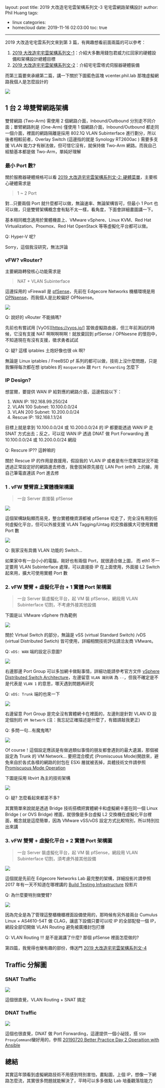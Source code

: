 layout: post
title: 2019 大改造宅宅雲架構系列文-3 宅宅雲網路架構設計
author: Phil Huang
tags:
  - linux
categories:
  - homecloud
date: 2019-11-16 02:03:00
toc: true
---
2019 大改造宅宅雲系列文來到第 3 篇，有興趣想看前面兩篇的可以參考：
1. [2019 大改造宅宅雲架構系列文-1][1]：介紹大多數用錢包君威力扛回家的硬體設備和架構設計總體目標
2. [2019 大改造宅宅雲架構系列文-2][2]：介紹宅宅雲塔式伺服器硬體裝備

而第三篇要來承續第二篇，講一下關於下圖藍色區塊 vcenter.phil.lab 那塊虛擬網路我個人是怎麼設計的

![](/images/homecloud-1.png)

<!--more-->

## 1 台 2 埠雙臂網路架構

雙臂網路 (Two-Arm) 需使用 2 個網路介面，Inbound/Outbound 分別走不同介面；單臂網路則是 (One-Arm) 僅使用 1 個網路介面，Inbound/Outbound 都走同一個介面，裡面的網路隔離是採用 802.1Q VLAN Subinterface 進行劃分，所以後者相較前者，Overlay Switch (這邊指的就是 Synology RT2600ac ) 需要多支援 VLAN 能力才有辦法做，但可惜它沒有，就保持做 Two-Arm 網路。而我自己經驗基本都是做 Two-Arm，單純好理解

### 最小 Port 數?

關於服務器硬體規格可以看 [2019 大改造宅宅雲架構系列文-2: 硬體菜單][2]，主要核心硬體需求是

> 1 ~ 2 Port

對...只要兩個 Port 就什麼都可以做，無論速率、無論架構皆可，但最小 1 Port 也可以做，只是雙臂架構概念會有點不太一樣，看角度，下面會詳細畫圖講一下。

基本相同概念適用於實體機直上、VMware vSphere、Linux KVM、Red Hat Virtualization、Proxmox、Red Hat OpenStack 等等虛擬化平台都可以做。

Q: Hyper-V 呢?

Sorry，這個我沒研究，無法評論


### vFW? vRouter?

主要網路轉發核心功能需求是

> NAT + VLAN Subinterface

這邊採用的 vFirewall 是 [pfSense][3]，先前在 Edgecore Networks 機櫃環境是用 [OPNsense][4]，而我個人是比較偏好 OPNsense。

![](/images/pfsense.png)

Q: 說好的 vRouter 不能搞嗎?

先前也有嘗試用 [VyOS][https://vyos.io/] 當做虛擬路由器，但三年前測試的時候，它沒有支援 NAT 啊啊啊啊啊！就放棄回到 pfSense / OPNsesne 的懷抱中，不知道現在有沒有支援，徵求勇者試試

Q: 疑? 這樣 iptables 土炮好像也很 ok 啊?

無論是 Linux iptables / FreeBSD pf 系列的都可以做，技術上沒什麼問題，只是我懶得每次都在想 iptables 的 `masquerade` 跟 `Port Forwarding` 怎麼下

### IP Design?

想當爾，要提供 WAN IP 給對應的網路介面，這邊假設以下：

1. WAN IP: 192.168.99.250/24
2. VLAN 100 Subnet: 10.100.0.0/24
3. VLAN 200 Subnet: 10.200.0.0/24
4. Rescue IP: 192.168.1.1/24

目標上就是拿到 10.100.0.0/24 或 10.200.0.0/24 的 IP 都要能透過 WAN IP 走 SNAT 方式出去；反之，可以從 WAN IP 透過 DNAT 做 Port Forwarding 進 10.100.0.0/24 或 10.200.0.0/24  網段

Q: Rescure IP?? 這幹嘛的

關於 Rescue IP 的作用是救援用，假設我的 VLAN IP 或者是有什麼異常狀況不能透過正常設定好的網路進去修改，我會拔掉原先接在 LAN Port (eth1) 上的線，用自己筆電直連該 Port 進去修

### 1 . vFW 雙臂直上實體機架構圖

> 一台 Server 直接裝 pfSense

![](/images/pfsense-1.png)

這個架構缺點顯而易見，整台實體機資源都被 pfSense 咬走了，完全沒有用到任何虛擬化平台，但可以外接支援 VLAN Tagging/Untag 的交換器擴大可使用實體 Port 數

![](/images/pfsense-3.png)

Q: 我家沒有具備 VLAN 功能的 Switch...

如果家中有一台小小的電腦，剛好也有兩個 Port，就很適合做上圖， 而 eth1 不一定要用 VLAN Subinterface 處理，可以直接掛 IP 在上面使用，外面接 L2 Switch 起來用，擴大可使用實體 Port 數

### 2. vFW 雙臂 + 虛擬化平台 + 1 實體 Port 架構圖

> 一台 Server 裝虛擬化平台，起 VM 裝 pfSense，網段用 VLAN Subinterface 切割，不考慮外接其他設備

下圖是以 VMware vSphere 作為範例

![](/images/pfsense-2.png)

關於 Virtual Switch 的部分，無論是 vSS (virtual Standard Switch) /vDS (virtual Distributed Swtich) 皆可使用，詳細相關技術評估請洽友商 VMware。

Q:  `vDS: WAN` 端的設定示意圖?

![](/images/vds-1.png)

右邊那邊 Port Group 可以多加網卡做點事情，詳細功能請參考官方文件 [vSphere Distributed Switch Architecture][5]，左邊留意 `VLAN 識別碼` 為 `--`，但我不確定是不是代表是 `VLAN 1` 的意思，哪天遇到問題再研究

Q: `vDS: Trunk` 端的也來一下

![](/images/vds-2.png)

右邊留意 Port Group 是完全沒有實體網卡在裡面的，左邊則是針對 VLAN ID 設定個別的 `VM Network` (注：我忘記正確描述是什麼了，有錯請敲我更正)

Q: 多問一句...有魔鬼嗎?

![](/images/vds-3.png)

Of course！這個設定應該是有做過類似事情的朋友都會遇到的最大遺漏，那個被設定為 Trunk 的 VM Network... 要把混合模式 (Promiscuous Mode)開啟來，避免來自於各式各樣的網路的封包在 ESXi 層就被丟掉，具體技術文件請參照 [Promiscuous Mode Operation][6]

下圖是採用 libvirt 為主的技術架構

![](/images/pfsense-4.png)

Q: 疑? 怎麼看起來都差不多?

其實簡單來說就是透過 Bridge 技術搭橋把實體網卡和虛擬網卡塞在同一個 Linux Bridge ( or OVS Bridge) 裡面，就很像是多台虛擬 L2 交換機在虛擬化平台裡面，概念就是這麼簡單，因為 VMware vSS/vDS 設定方式比較特別，所以特別拉出來講

### 3. vFW 雙臂 + 虛擬化平台 + 2 實體 Port 架構圖

> 一台 Server 裝虛擬化平台，起 VM 裝 pfSense，網段用 VLAN Subinterface 切割，須考慮外接其他設備

![](/images/pfsense-5.png)

這個就是先前在 Edgecore Networks Lab 最完整的架構，詳細投影片請參照 2017 年有一天不知道在哪裡講的 [Build Testing Infrastructure][7] 投影片

Q:  為什麼要特別做雙臂?

![](/images/rack.png) 

因為完全是為了管理這整櫃機櫃裡面設備使用的，那時候有另外接兩台 Cumulus Linux + AS4610-54T 做 CLAG，讓底下設備只要可以咬 IP 的全部配發一個 IP，網段全部切開做 VLAN Routing 避免被廣播封包打爆

Q: VLAN Routing !!! 是不是漏講了什麼? 那個 pfSense 裡面怎麼做的?

第四篇，我覺得也蠻有趣的部份，傳送門 [2019 大改造宅宅雲架構系列文-4][9]


## Traffic 分解圖

### SNAT Traffic

![](/images/pfsense-6.png)

這個很直覺，VLAN Routing + SNAT 搞定

### DNAT Traffic

![](/images/pfsense-7.png)

這個也很直覺，DNAT 做 Port Forwarding，這邊提供一個小祕技，搭 `SSH ProxyCommand`蠻好用的，參照 [20190720 Better Practice  Day 2 Operaition with Ansible][8]

## 總結

其實這年頭看到虛擬網路技術不用感到特別害怕，畫點圖，上個 IP，想像一下網路怎麼流，其實很多問題就能解決了，平時可以多多做點 Lab 培養觀落陰能力

[1]: https://blog.pichuang.com.tw/20191114-homelcloud-high-level-design-1/
[2]: https://blog.pichuang.com.tw/20191115-homelcloud-high-level-design-2/
[3]: https://www.pfsense.org/
[4]: https://opnsense.org/
[5]: https://docs.vmware.com/en/VMware-vSphere/6.7/com.vmware.vsphere.networking.doc/GUID-B15C6A13-797E-4BCB-B9D9-5CBC5A60C3A6.html
[6]: https://docs.vmware.com/en/VMware-vSphere/6.7/com.vmware.vsphere.security.doc/GUID-92F3AB1F-B4C5-4F25-A010-8820D7250350.html
[7]: https://speakerdeck.com/pichuang/build-testing-infrastructure?slide=17
[8]: https://speakerdeck.com/pichuang/20190720-better-practice-day-2-operaition-with-ansible?slide=12
[9]: https://blog.pichuang.com.tw/20191116-homelcloud-high-level-design-4/